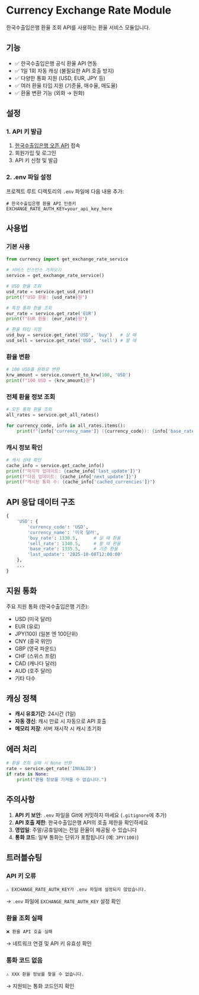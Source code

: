 # Currency Exchange Rate Module

한국수출입은행 환율 조회 API를 사용하는 환율 서비스 모듈입니다.

## 기능

- ✅ 한국수출입은행 공식 환율 API 연동
- ✅ 1일 1회 자동 캐싱 (불필요한 API 호출 방지)
- ✅ 다양한 통화 지원 (USD, EUR, JPY 등)
- ✅ 여러 환율 타입 지원 (기준율, 매수율, 매도율)
- ✅ 환율 변환 기능 (외화 → 원화)

## 설정

### 1. API 키 발급

1. [한국수출입은행 오픈 API](https://www.koreaexim.go.kr/ir/HPHKIR020M01) 접속
2. 회원가입 및 로그인
3. API 키 신청 및 발급

### 2. .env 파일 설정

프로젝트 루트 디렉토리의 `.env` 파일에 다음 내용 추가:

```env
# 한국수출입은행 환율 API 인증키
EXCHANGE_RATE_AUTH_KEY=your_api_key_here
```

## 사용법

### 기본 사용

```python
from currency import get_exchange_rate_service

# 서비스 인스턴스 가져오기
service = get_exchange_rate_service()

# USD 환율 조회
usd_rate = service.get_usd_rate()
print(f"USD 환율: {usd_rate}원")

# 특정 통화 환율 조회
eur_rate = service.get_rate('EUR')
print(f"EUR 환율: {eur_rate}원")

# 환율 타입 지정
usd_buy = service.get_rate('USD', 'buy')   # 살 때
usd_sell = service.get_rate('USD', 'sell') # 팔 때
```

### 환율 변환

```python
# 100 USD를 원화로 변환
krw_amount = service.convert_to_krw(100, 'USD')
print(f"100 USD = {krw_amount}원")
```

### 전체 환율 정보 조회

```python
# 모든 통화 환율 조회
all_rates = service.get_all_rates()

for currency_code, info in all_rates.items():
    print(f"{info['currency_name']} ({currency_code}): {info['base_rate']}원")
```

### 캐시 정보 확인

```python
# 캐시 상태 확인
cache_info = service.get_cache_info()
print(f"마지막 업데이트: {cache_info['last_update']}")
print(f"다음 업데이트: {cache_info['next_update']}")
print(f"캐시된 통화 수: {cache_info['cached_currencies']}")
```

## API 응답 데이터 구조

```python
{
    'USD': {
        'currency_code': 'USD',
        'currency_name': '미국 달러',
        'buy_rate': 1330.5,      # 살 때 환율
        'sell_rate': 1340.5,     # 팔 때 환율
        'base_rate': 1335.5,     # 기준 환율
        'last_update': '2025-10-08T12:00:00'
    },
    ...
}
```

## 지원 통화

주요 지원 통화 (한국수출입은행 기준):
- USD (미국 달러)
- EUR (유로)
- JPY(100) (일본 엔 100단위)
- CNY (중국 위안)
- GBP (영국 파운드)
- CHF (스위스 프랑)
- CAD (캐나다 달러)
- AUD (호주 달러)
- 기타 다수

## 캐싱 정책

- **캐시 유효기간**: 24시간 (1일)
- **자동 갱신**: 캐시 만료 시 자동으로 API 호출
- **메모리 저장**: 서버 재시작 시 캐시 초기화

## 에러 처리

```python
# 환율 조회 실패 시 None 반환
rate = service.get_rate('INVALID')
if rate is None:
    print("환율 정보를 가져올 수 없습니다.")
```

## 주의사항

1. **API 키 보안**: `.env` 파일을 Git에 커밋하지 마세요 (`.gitignore`에 추가)
2. **API 호출 제한**: 한국수출입은행 API의 호출 제한을 확인하세요
3. **영업일**: 주말/공휴일에는 전일 환율이 제공될 수 있습니다
4. **통화 코드**: 일부 통화는 단위가 포함됩니다 (예: `JPY(100)`)

## 트러블슈팅

### API 키 오류
```
⚠️ EXCHANGE_RATE_AUTH_KEY가 .env 파일에 설정되지 않았습니다.
```
→ `.env` 파일에 `EXCHANGE_RATE_AUTH_KEY` 설정 확인

### 환율 조회 실패
```
❌ 환율 API 호출 실패
```
→ 네트워크 연결 및 API 키 유효성 확인

### 통화 코드 없음
```
⚠️ XXX 환율 정보를 찾을 수 없습니다.
```
→ 지원되는 통화 코드인지 확인

